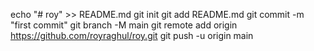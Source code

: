 echo "# roy" >> README.md
git init
git add README.md
git commit -m "first commit"
git branch -M main
git remote add origin https://github.com/royraghul/roy.git
git push -u origin main

